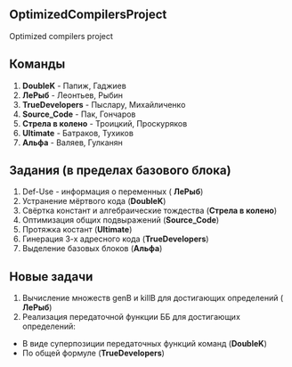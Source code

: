 ## OptimizedCompilersProject
Optimized compilers project

## Команды

1. __DoubleK__ - Папиж, Гаджиев
2. __ЛеРыб__ - Леонтьев, Рыбин
3. __TrueDevelopers__ - Пыслару, Михайличенко
4. __Source_Code__ - Пак, Гончаров
5. __Стрела в колено__ - Троицкий, Проскуряков
6. __Ultimate__ - Батраков, Тухиков
7. __Альфа__ - Валяев, Гулканян

## Задания (в пределах базового блока)

1. Def-Use - информация о переменных ( __ЛеРыб__)
2. Устранение мёртвого кода (__DoubleK__)
3. Свёртка констант и алгебраические тождества (__Стрела в колено__)
4. Оптимизация общих подвыражений (__Source_Code__)
5. Протяжка костант (__Ultimate__)
6. Гинерация 3-х адресного кода (__TrueDevelopers__)
7. Выделение базовых блоков (__Альфа__)

## Новые задачи

1. Вычисление множеств genB и killB для достигающих определений ( __ЛеРыб__)
2. Реализация передаточной функции ББ для достигающих определений: 
  - В виде суперпозиции передаточных функций команд (__DoubleK__)
  - По общей формуле (__TrueDevelopers__)

